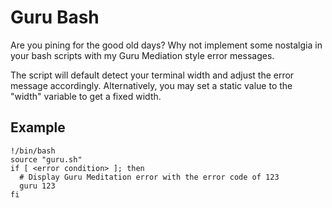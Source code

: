 Guru Bash
========

Are you pining for the good old days? Why not implement some nostalgia in your bash scripts with my Guru Mediation style error messages.

The script will default detect your terminal width and adjust the error message accordingly. Alternatively, you may set a static value to the "width"
variable to get a fixed width.


Example
-------
```
!/bin/bash
source "guru.sh"
if [ <error condition> ]; then
  # Display Guru Meditation error with the error code of 123
  guru 123
fi
```



